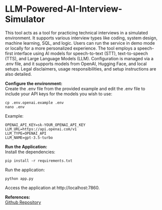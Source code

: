 # LLM-Powered-AI-Interview-Simulator
This tool acts as a tool for practicing technical interviews in a simulated environment. It supports various interview types like coding, system design, machine learning, SQL, and logic. Users can run the service in demo mode or locally for a more personalized experience. The tool employs a speech-first interface using AI models for speech-to-text (STT), text-to-speech (TTS), and Large Language Models (LLM). Configuration is managed via a .env file, and it supports models from OpenAI, Hugging Face, and local setups. Legal disclaimers, usage responsibilities, and setup instructions are also detailed.

**Configure the environment:** \
Create the .env file from the provided example and edit the .env file to include your API keys for the models you wish to use: 
```
cp .env.openai.example .env 
nano .env
```
Example:
```
OPENAI_API_KEY=sk-YOUR_OPENAI_API_KEY
LLM_URL=https://api.openai.com/v1
LLM_TYPE=OPENAI_API
LLM_NAME=gpt-3.5-turbo
```

**Run the Application:** \
Install the dependencies:
```
pip install -r requirements.txt
```

Run the application:
```
python app.py
```
Access the application at http://localhost:7860.

**References:** \
[Github Repository](https://github.com/IliaLarchenko/Interviewer?tab=readme-ov-file)

